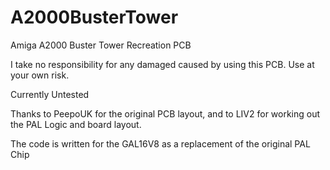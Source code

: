 # A2000BusterTower
 Amiga A2000 Buster Tower Recreation PCB

 I take no responsibility for any damaged caused by using this PCB. Use at your own risk.

 Currently Untested

 Thanks to PeepoUK for the original PCB layout,
 and to LIV2 for working out the PAL Logic and board layout.

The code is written for the GAL16V8 as a replacement of the original PAL Chip
